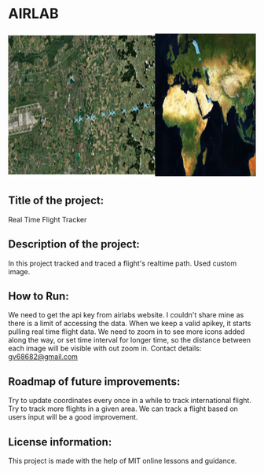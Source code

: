 # AIRLAB

<img src= "https://github.com/gv68682/airlab/blob/master/get_flight_path_by_coordinates1.JPG" width="800" height = "300">

## Title of the project:  
Real Time Flight Tracker
## Description of the project:
In this project tracked and traced a flight's realtime path. Used custom image.
## How to Run: 
We need to get the api key from airlabs website. I couldn't share mine as there is a limit of accessing the data. When we keep a valid apikey, it starts pulling real time flight data. We need to zoom in to see more icons added along the way, or set time interval for longer time, so the distance between each image will be visible with out zoom in.
Contact details: gv68682@gmail.com
## Roadmap of future improvements:
Try to update coordinates every once in a while to track international flight. Try to track more flights in a given area. We can track a flight based on users input will be a good improvement.
## License information: 
This project is made with the help of MIT online lessons and guidance. 
